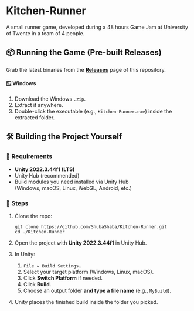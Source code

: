 # Kitchen-Runner
A small runner game, developed during a 48 hours Game Jam at University of Twente in a team of 4 people.

## 📦 Running the Game (Pre-built Releases)

Grab the latest binaries from the **[Releases](https://github.com/ShubaShaba/Kitchen-Runner/releases)** page of this repository.

#### 🪟 Windows
1. Download the Windows `.zip`.
2. Extract it anywhere.
3. Double-click the executable (e.g., `Kitchen-Runner.exe`) inside the extracted folder.

## 🛠️ Building the Project Yourself


### 🧰 Requirements
- **Unity 2022.3.44f1 (LTS)**
- Unity Hub (recommended)
- Build modules you need installed via Unity Hub  
  (Windows, macOS, Linux, WebGL, Android, etc.)

### 🔧 Steps

1. Clone the repo:

       git clone https://github.com/ShubaShaba/Kitchen-Runner.git
       cd ./Kitchen-Runner

2. Open the project with **Unity 2022.3.44f1** in Unity Hub.

3. In Unity:

   1. `File ▸ Build Settings…`
   2. Select your target platform (Windows, Linux, macOS).
   3. Click **Switch Platform** if needed.
   4. Click **Build**.
   5. Choose an output folder **and type a file name** (e.g., `MyBuild`).

4. Unity places the finished build inside the folder you picked.

